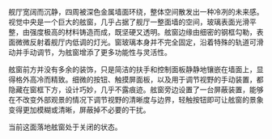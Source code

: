 
舰厅宽阔而沉静，四周被深色金属墙面环绕，整体空间散发出一种冷冽的未来感。视觉中央是一个巨大的舷窗，几乎占据了舰厅一整面墙的空间，玻璃表面光滑平整，由强度极高的材料铸造而成，既坚硬又透明。舷窗边缘由细密的钢框勾勒，表面微微反射着舰厅内低调的灯光。窗玻璃本身并不完全固定，沿着特殊的轨道可滑动并手动调节，为舷窗增添了更多功能性与灵活性。

舷窗前方并没有多余的装饰，只是简洁的扶手和控制面板静静地镶嵌在墙面上，显得格外高冷而精致。细微的按钮、触摸屏面板，以及用于调节视野的手动装置，都隐藏在窗框下方，设计巧妙，几乎不露痕迹。舷窗旁边设置了一台屏蔽装置，能够在不改变外部观景的情况下调节视野的清晰度与边界，轻触按钮即可让舷窗的景象变得更加模糊或清晰，屏蔽掉不必要的干扰。

当前这面落地舷窗处于关闭的状态。